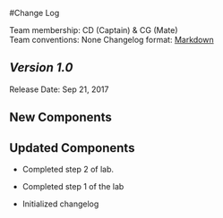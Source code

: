 #Change Log

Team membership:  CD (Captain) & CG (Mate)  
Team conventions: None 
Changelog format: [Markdown](https://github.com/adam-p/markdown-here/wiki/Markdown-Cheatsheet) 

## *Version 1.0*

Release Date: Sep 21, 2017

## New Components



    
## Updated Components

- Completed step 2 of lab.
- Completed step 1 of the lab

- Initialized changelog

